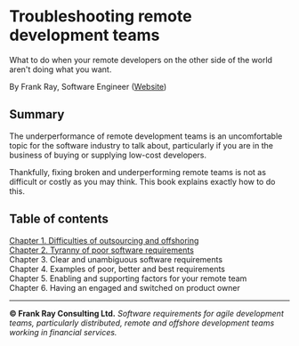 # Troubleshooting remote development teams

What to do when your remote developers on the other side of the world aren't doing what you want.

By Frank Ray, Software Engineer ([Website](https://frankray.net/start-here/))

## Summary

The underperformance of remote development teams is an uncomfortable topic for the software industry to talk about, particularly if you are in the business of buying or supplying low-cost developers.

Thankfully, fixing broken and underperforming remote teams is not as difficult or costly as you may think. This book explains exactly how to do this.

## Table of contents

[Chapter 1. Difficulties of outsourcing and offshoring](Chapter1.md)  
[Chapter 2. Tyranny of poor software requirements](Chapter2.md)   
Chapter 3. Clear and unambiguous software requirements  
Chapter 4. Examples of poor, better and best requirements  
Chapter 5. Enabling and supporting factors for your remote team  
Chapter 6. Having an engaged and switched on product owner  

---

**© Frank Ray Consulting Ltd.** *Software requirements for agile development teams, particularly distributed, remote and offshore development teams working in financial services.*

